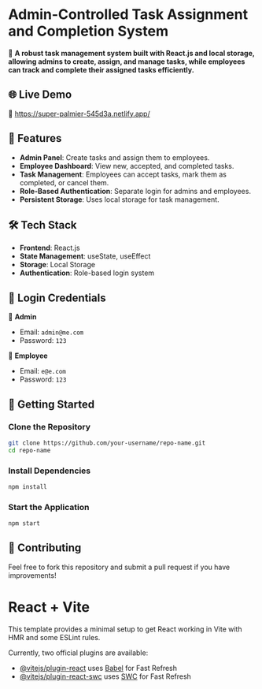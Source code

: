 # **Admin-Controlled Task Assignment and Completion System**

🚀 **A robust task management system built with React.js and local storage, allowing admins to create, assign, and manage tasks, while employees can track and complete their assigned tasks efficiently.**

## 🌐 **Live Demo**  
🔗 https://super-palmier-545d3a.netlify.app/

## 🔧 **Features**  
- **Admin Panel**: Create tasks and assign them to employees.  
- **Employee Dashboard**: View new, accepted, and completed tasks.  
- **Task Management**: Employees can accept tasks, mark them as completed, or cancel them.  
- **Role-Based Authentication**: Separate login for admins and employees.  
- **Persistent Storage**: Uses local storage for task management.  

## 🛠 **Tech Stack**  
- **Frontend**: React.js  
- **State Management**: useState, useEffect  
- **Storage**: Local Storage  
- **Authentication**: Role-based login system  

## 🔑 **Login Credentials**  
👤 **Admin**  
- Email: `admin@me.com`  
- Password: `123`  

👤 **Employee**  
- Email: `e@e.com`  
- Password: `123`  

## 🚀 **Getting Started**  
### Clone the Repository  
```bash
git clone https://github.com/your-username/repo-name.git
cd repo-name
```
### Install Dependencies  
```bash
npm install
```
### Start the Application  
```bash
npm start
```


## 🤝 **Contributing**  
Feel free to fork this repository and submit a pull request if you have improvements!  

















# React + Vite

This template provides a minimal setup to get React working in Vite with HMR and some ESLint rules.

Currently, two official plugins are available:

- [@vitejs/plugin-react](https://github.com/vitejs/vite-plugin-react/blob/main/packages/plugin-react/README.md) uses [Babel](https://babeljs.io/) for Fast Refresh
- [@vitejs/plugin-react-swc](https://github.com/vitejs/vite-plugin-react-swc) uses [SWC](https://swc.rs/) for Fast Refresh
